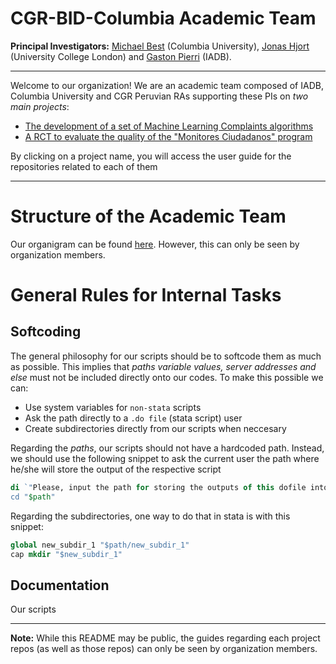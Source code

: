 # CGR-BID-Columbia Academic Team

**Principal Investigators:** [Michael Best](https://econ.columbia.edu/econpeople/michael-best/) (Columbia University), [Jonas Hjort](https://sites.google.com/site/jonashjort/) (University College London) and [Gaston Pierri](https://gastonpierri.com/) (IADB).

---
Welcome to our organization! We are an academic team composed of IADB, Columbia University and CGR Peruvian RAs supporting these PIs on _two main projects_:

- [The development of a set of Machine Learning Complaints algorithms](https://github.com/cgr-bid-columbia/users-guide/blob/main/complaints_guide.md)
- [A RCT to evaluate the quality of the "Monitores Ciudadanos" program](https://github.com/cgr-bid-columbia/users-guide/blob/main/mmcc_guide.md)

By clicking on a project name, you will access the user guide for the repositories related to each of them

---
# Structure of the Academic Team

Our organigram can be found [here](https://docs.google.com/presentation/d/14rwj_Vp3KWuxNM8lidnvk24lUC07rtO1FIMUqsqzXUo/edit?usp=sharing). However, this can only be seen by organization members.

# General Rules for Internal Tasks

## Softcoding

The general philosophy for our scripts should be to softcode them as much as possible. This implies that _paths variable values, server addresses and else_ must not be included directly onto our codes. To make this possible we can:

- Use system variables for `non-stata` scripts
- Ask the path directly to a `.do file` (stata script) user
- Create subdirectories directly from our scripts when neccesary

Regarding the _paths_, our scripts should not have a hardcoded path. Instead, we should use the following snippet to ask the current user the path where he/she will store the output of the respective script

```stata
di `"Please, input the path for storing the outputs of this dofile into the COMMAND WINDOW and then press ENTER  "'  _request(path)
cd "$path"
```

Regarding the subdirectories, one way to do that in stata is with this snippet:

```stata
global new_subdir_1 "$path/new_subdir_1"
cap mkdir "$new_subdir_1"
```

## Documentation

Our scripts 


---
**Note:** While this README may be public, the guides regarding each project repos (as well as those repos) can only be seen by organization members.
